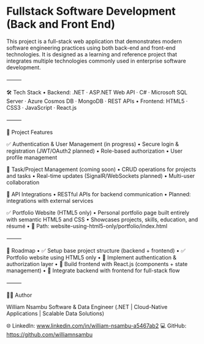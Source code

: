 # Fullstack Software Development (Back and Front End)

This project is a full-stack web application that demonstrates modern software engineering practices using both back-end and front-end technologies. It is designed as a learning and reference project that integrates multiple technologies commonly used in enterprise software development.

⸻

🛠 Tech Stack
	•	Backend: .NET · ASP.NET Web API · C# · Microsoft SQL Server · Azure Cosmos DB · MongoDB · REST APIs
	•	Frontend: HTML5 · CSS3 · JavaScript · React.js

⸻

📂 Project Features

✅ Authentication & User Management (in progress)
	•	Secure login & registration (JWT/OAuth2 planned)
	•	Role-based authorization
	•	User profile management

🚧 Task/Project Management (coming soon)
	•	CRUD operations for projects and tasks
	•	Real-time updates (SignalR/WebSockets planned)
	•	Multi-user collaboration

🚧 API Integrations
	•	RESTful APIs for backend communication
	•	Planned: integrations with external services

✅ Portfolio Website (HTML5 only)
	•	Personal portfolio page built entirely with semantic HTML5 and CSS
	•	Showcases projects, skills, education, and résumé
	•	📂 Path: website-using-html5-only/portfolio/index.html

⸻

🚀 Roadmap
	•	✅ Setup base project structure (backend + frontend)
	•	✅ Portfolio website using HTML5 only
	•	🚧 Implement authentication & authorization layer
	•	🚧 Build frontend with React.js (components + state management)
	•	🚧 Integrate backend with frontend for full-stack flow

⸻

👨‍💻 Author

William Nsambu
Software & Data Engineer (.NET | Cloud-Native Applications | Scalable Data Solutions)

🌐 LinkedIn: www.linkedin.com/in/william-nsambu-a5467ab2
💻 GitHub: https://github.com/williamnsambu
